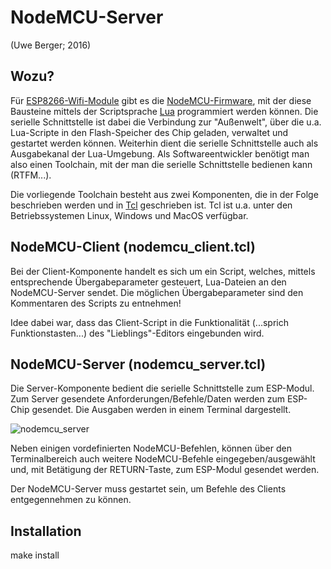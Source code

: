 # NodeMCU-Server
(Uwe Berger; 2016)

## Wozu?
Für [ESP8266-Wifi-Module](https://www.mikrocontroller.net/articles/ESP8266)
gibt es die [NodeMCU-Firmware](http://nodemcu.com), mit der diese
Bausteine mittels der Scriptsprache [Lua](https://www.lua.org/) programmiert
werden können. Die serielle Schnittstelle ist dabei die Verbindung zur "Außenwelt",
über die u.a. Lua-Scripte in den Flash-Speicher des Chip geladen, verwaltet 
und gestartet werden können. Weiterhin dient die serielle Schnittstelle auch als
Ausgabekanal der Lua-Umgebung. Als Softwareentwickler benötigt man also einen
Toolchain, mit der man die serielle Schnittstelle bedienen kann (RTFM...).

Die vorliegende Toolchain besteht aus zwei Komponenten, die in der Folge 
beschrieben werden und in [Tcl](http://www.tcl.tk/) geschrieben ist. Tcl
ist u.a. unter den Betriebssystemen Linux, Windows und MacOS verfügbar.

## NodeMCU-Client (nodemcu_client.tcl)
Bei der Client-Komponente handelt es sich um ein Script, welches, mittels 
entsprechende Übergabeparameter gesteuert, Lua-Dateien an den NodeMCU-Server 
sendet. Die möglichen Übergabeparameter sind den Kommentaren des Scripts 
zu entnehmen!

Idee dabei war, dass das Client-Script in die Funktionalität (...sprich 
Funktionstasten...) des "Lieblings"-Editors eingebunden wird.

## NodeMCU-Server (nodemcu_server.tcl)
Die Server-Komponente bedient die serielle Schnittstelle zum ESP-Modul. Zum
Server gesendete Anforderungen/Befehle/Daten werden zum ESP-Chip gesendet. 
Die Ausgaben werden in einem Terminal dargestellt. 

![nodemcu_server](/../nodemcu_server/pic/nodemcu_server.png)

Neben einigen vordefinierten NodeMCU-Befehlen, können über den Terminalbereich
auch weitere NodeMCU-Befehle eingegeben/ausgewählt und, mit Betätigung der 
RETURN-Taste, zum ESP-Modul gesendet werden.

Der NodeMCU-Server muss gestartet sein, um Befehle des Clients entgegennehmen 
zu können.

## Installation
make install


